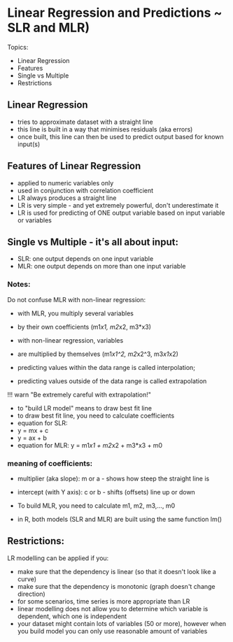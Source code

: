 # Linear Regression and Predictions ~ SLR and MLR)

Topics:
* Linear Regression
* Features
* Single vs Multiple
* Restrictions




## Linear Regression
 * tries to approximate dataset with a straight line
 * this line is built in a way that minimises residuals (aka errors)
 * once built, this line can then be used to
   predict output based for known input(s)

## Features of Linear Regression
- applied to numeric variables only
- used in conjunction with correlation coefficient
- LR always produces a straight line
- LR is very simple - and yet extremely powerful, don't underestimate it
- LR is used for predicting of ONE output variable based on input variable or variables

## Single vs Multiple - it's all about input:
  - SLR: one output depends on one input variable
  - MLR: one output depends on more than one input variable

### Notes:
Do not confuse MLR with non-linear regression:
- with MLR, you multiply several variables
- by their own coefficients (m1*x1, m2*x2, m3*x3)
- with non-linear regression, variables
- are multiplied by themselves (m1*x1^2, m2*x2^3, m3*x1*x2)

- predicting values within the data range is called interpolation;
- predicting values outside of the data range is called extrapolation

!!! warn "Be extremely careful with extrapolation!"

- to "build LR model" means to draw best fit line
- to draw best fit line, you need to calculate coefficients
- equation for SLR:
- y = mx + c
- y = ax + b
- equation for MLR: y = m1*x1 + m2*x2 + m3*x3 + m0

### meaning of coefficients:
- multiplier  (aka slope): m or a - shows how steep the straight line is
- intercept (with Y axis): c or b - shifts (offsets) line up or down

- To build MLR, you need to calculate m1, m2, m3,..., m0
- in R, both models (SLR and MLR) are built using the same function lm()

 ## Restrictions:
 LR modelling can be applied if you:
 - make sure that the dependency is linear (so that it doesn't look like a curve)
 - make sure that the dependency is monotonic (graph doesn't change direction)
 - for some scenarios, time series is more appropriate than LR
 - linear modelling does not allow you to determine which variable is dependent, which one is independent
 - your dataset might contain lots of variables (50 or more), however when you build model you can only use reasonable amount of variables
